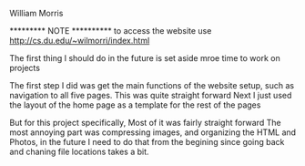 William Morris

********* NOTE **********
to access the website use 
http://cs.du.edu/~wilmorri/index.html

The first thing I should do in the future is set aside mroe time to work on projects

The first step I did was get the main functions of the website setup, such as navigation to all five pages. This was quite straight forward 
Next I just used the layout of the home page as a template for the rest of the pages

But for this project specifically, Most of it was fairly straight forward
The most annoying part was compressing images, and organizing the HTML and Photos,
in the future I need to do that from the begining since going back and chaning file locations takes a bit.
